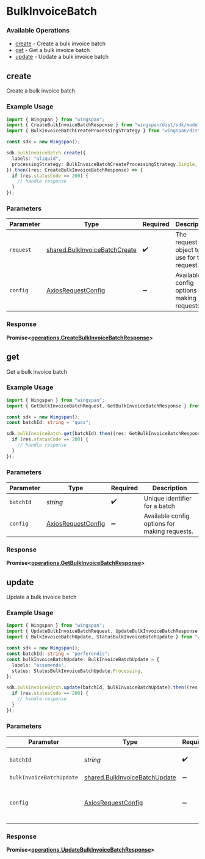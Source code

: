 # BulkInvoiceBatch

### Available Operations

* [create](#create) - Create a bulk invoice batch
* [get](#get) - Get a bulk invoice batch
* [update](#update) - Update a bulk invoice batch

## create

Create a bulk invoice batch

### Example Usage

```typescript
import { Wingspan } from "wingspan";
import { CreateBulkInvoiceBatchResponse } from "wingspan/dist/sdk/models/operations";
import { BulkInvoiceBatchCreateProcessingStrategy } from "wingspan/dist/sdk/models/shared";

const sdk = new Wingspan();

sdk.bulkInvoiceBatch.create({
  labels: "aliquid",
  processingStrategy: BulkInvoiceBatchCreateProcessingStrategy.Single,
}).then((res: CreateBulkInvoiceBatchResponse) => {
  if (res.statusCode == 200) {
    // handle response
  }
});
```

### Parameters

| Parameter                                                                      | Type                                                                           | Required                                                                       | Description                                                                    |
| ------------------------------------------------------------------------------ | ------------------------------------------------------------------------------ | ------------------------------------------------------------------------------ | ------------------------------------------------------------------------------ |
| `request`                                                                      | [shared.BulkInvoiceBatchCreate](../../models/shared/bulkinvoicebatchcreate.md) | :heavy_check_mark:                                                             | The request object to use for the request.                                     |
| `config`                                                                       | [AxiosRequestConfig](https://axios-http.com/docs/req_config)                   | :heavy_minus_sign:                                                             | Available config options for making requests.                                  |


### Response

**Promise<[operations.CreateBulkInvoiceBatchResponse](../../models/operations/createbulkinvoicebatchresponse.md)>**


## get

Get a bulk invoice batch

### Example Usage

```typescript
import { Wingspan } from "wingspan";
import { GetBulkInvoiceBatchRequest, GetBulkInvoiceBatchResponse } from "wingspan/dist/sdk/models/operations";

const sdk = new Wingspan();
const batchId: string = "quos";

sdk.bulkInvoiceBatch.get(batchId).then((res: GetBulkInvoiceBatchResponse) => {
  if (res.statusCode == 200) {
    // handle response
  }
});
```

### Parameters

| Parameter                                                    | Type                                                         | Required                                                     | Description                                                  |
| ------------------------------------------------------------ | ------------------------------------------------------------ | ------------------------------------------------------------ | ------------------------------------------------------------ |
| `batchId`                                                    | *string*                                                     | :heavy_check_mark:                                           | Unique identifier for a batch                                |
| `config`                                                     | [AxiosRequestConfig](https://axios-http.com/docs/req_config) | :heavy_minus_sign:                                           | Available config options for making requests.                |


### Response

**Promise<[operations.GetBulkInvoiceBatchResponse](../../models/operations/getbulkinvoicebatchresponse.md)>**


## update

Update a bulk invoice batch

### Example Usage

```typescript
import { Wingspan } from "wingspan";
import { UpdateBulkInvoiceBatchRequest, UpdateBulkInvoiceBatchResponse } from "wingspan/dist/sdk/models/operations";
import { BulkInvoiceBatchUpdate, StatusBulkInvoiceBatchUpdate } from "wingspan/dist/sdk/models/shared";

const sdk = new Wingspan();
const batchId: string = "perferendis";
const bulkInvoiceBatchUpdate: BulkInvoiceBatchUpdate = {
  labels: "assumenda",
  status: StatusBulkInvoiceBatchUpdate.Processing,
};

sdk.bulkInvoiceBatch.update(batchId, bulkInvoiceBatchUpdate).then((res: UpdateBulkInvoiceBatchResponse) => {
  if (res.statusCode == 200) {
    // handle response
  }
});
```

### Parameters

| Parameter                                                                      | Type                                                                           | Required                                                                       | Description                                                                    |
| ------------------------------------------------------------------------------ | ------------------------------------------------------------------------------ | ------------------------------------------------------------------------------ | ------------------------------------------------------------------------------ |
| `batchId`                                                                      | *string*                                                                       | :heavy_check_mark:                                                             | Unique identifier for a batch                                                  |
| `bulkInvoiceBatchUpdate`                                                       | [shared.BulkInvoiceBatchUpdate](../../models/shared/bulkinvoicebatchupdate.md) | :heavy_minus_sign:                                                             | N/A                                                                            |
| `config`                                                                       | [AxiosRequestConfig](https://axios-http.com/docs/req_config)                   | :heavy_minus_sign:                                                             | Available config options for making requests.                                  |


### Response

**Promise<[operations.UpdateBulkInvoiceBatchResponse](../../models/operations/updatebulkinvoicebatchresponse.md)>**


